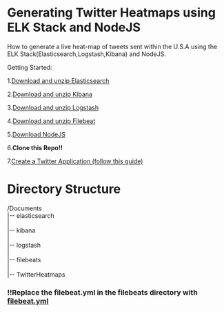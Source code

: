# Generating Twitter Heatmaps using ELK Stack and NodeJS
How to generate a live heat-map of tweets sent within the U.S.A using the ELK Stack(Elasticsearch,Logstash,Kibana) and NodeJS.

Getting Started:

  1.[Download and unzip Elasticsearch](https://www.elastic.co/downloads/elasticsearch)
  
  2.[Download and unzip Kibana](https://www.elastic.co/downloads/kibana)
  
  3.[Download and unzip Logstash](https://www.elastic.co/downloads/logstash)
  
  4.[Download and unzip Filebeat](https://www.elastic.co/downloads/beats/filebeat)
  
  5.[Download NodeJS](https://nodejs.org/en/download/)
  
  6.<b>Clone this Repo!!</b>
  
  7.[Create a Twitter Application (follow this guide)](http://docs.inboundnow.com/guide/create-twitter-application/)
  
  # Directory Structure
  
  /Documents
  <br/>
  |--    elasticsearch
  <br/>
  |
  <br/>
  |--    kibana
  <br/>
  |
  <br/>
  |--    logstash
  <br/>
  |
  <br/>
  |--    filebeats
  <br/>
  |
  <br/>
  |--    TwitterHeatmaps
  
  ### !!Replace the filebeat.yml in the filebeats directory with [filebeat.yml](https://github.com/mikebrusilov/TwitterHeatmaps/blob/master/filebeat.yml)
  
  
  




